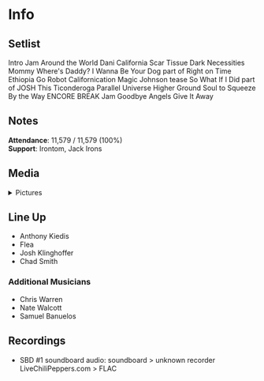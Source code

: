 # Info

## Setlist

Intro Jam
Around the World
Dani California
Scar Tissue
Dark Necessities
Mommy Where's Daddy?
I Wanna Be Your Dog part of
Right on Time
Ethiopia
Go Robot
Californication
Magic Johnson tease
So What If I Did part of JOSH
This Ticonderoga
Parallel Universe
Higher Ground
Soul to Squeeze
By the Way
ENCORE BREAK
Jam
Goodbye Angels
Give It Away

## Notes

**Attendance**: 11,579 / 11,579 (100%)
<br>
**Support**: Irontom, Jack Irons

## Media 

<details>
  <summary>Pictures</summary>
  <!--<img alt="Setlist" title="Setlist" src="_.jpg" height="200" />
  <img alt="Clipping" title="Clipping" src="_.jpg" height="200" />
  <img alt="Flyer" title="Flyer" src="_.jpg" height="200" />-->
</details>

## Line Up

* Anthony Kiedis
* Flea
* Josh Klinghoffer
* Chad Smith

### Additional Musicians

* Chris Warren  
* Nate Walcott  
* Samuel Banuelos

## Recordings

* SBD #1 soundboard audio: soundboard > unknown recorder LiveChiliPeppers.com > FLAC
